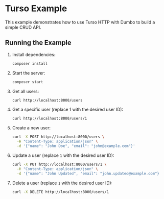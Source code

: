 # Turso Example

This example demonstrates how to use Turso HTTP with Dumbo to build a simple CRUD API.

## Running the Example

1. Install dependencies:

   ```bash
   composer install
   ```

2. Start the server:

   ```bash
   composer start
   ```

3. Get all users:

   ```bash
   curl http://localhost:8000/users
   ```

4. Get a specific user (replace 1 with the desired user ID):

   ```bash
   curl http://localhost:8000/users/1
   ```

5. Create a new user:

   ```bash
   curl -X POST http://localhost:8000/users \
     -H "Content-Type: application/json" \
     -d '{"name": "John Doe", "email": "john@example.com"}'
   ```

6. Update a user (replace `1` with the desired user ID):

   ```bash
   curl -X PUT http://localhost:8000/users/1 \
     -H "Content-Type: application/json" \
     -d '{"name": "John Updated", "email": "john.updated@example.com"}'
   ```

7. Delete a user (replace `1` with the desired user ID):

   ```bash
   curl -X DELETE http://localhost:8000/users/1
   ```

